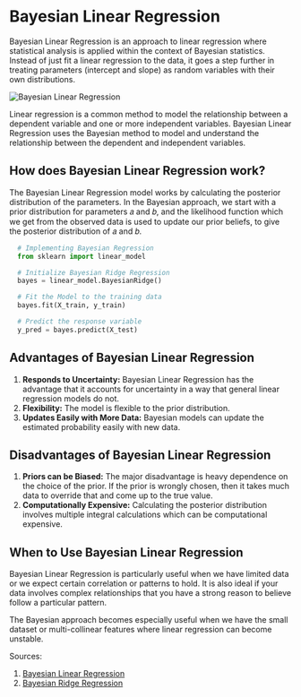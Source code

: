 # Bayesian Linear Regression

Bayesian Linear Regression is an approach to linear regression where statistical analysis is applied within the context of Bayesian statistics. Instead of just fit a linear regression to the data, it goes a step further in treating parameters (intercept and slope) as random variables with their own distributions.

![Bayesian Linear Regression](https://miro.medium.com/max/1000/1*ILB9lKjCzRb_5Xfq_PwjXQ.png)

Linear regression is a common method to model the relationship between a dependent variable and one or more independent variables. Bayesian Linear Regression uses the Bayesian method to model and understand the relationship between the dependent and independent variables.

## How does Bayesian Linear Regression work?

The Bayesian Linear Regression model works by calculating the posterior distribution of the parameters. In the Bayesian approach, we start with a prior distribution for parameters 𝑎 and 𝑏, and the likelihood function which we get from the observed data is used to update our prior beliefs, to give the posterior distribution of 𝑎 and 𝑏.

```python
  # Implementing Bayesian Regression
  from sklearn import linear_model

  # Initialize Bayesian Ridge Regression
  bayes = linear_model.BayesianRidge()

  # Fit the Model to the training data
  bayes.fit(X_train, y_train)

  # Predict the response variable
  y_pred = bayes.predict(X_test)
```

## Advantages of Bayesian Linear Regression

1. **Responds to Uncertainty:** Bayesian Linear Regression has the advantage that it accounts for uncertainty in a way that general linear regression models do not.
2. **Flexibility:** The model is flexible to the prior distribution.
3. **Updates Easily with More Data:** Bayesian models can update the estimated probability easily with new data.

## Disadvantages of Bayesian Linear Regression

1. **Priors can be Biased:** The major disadvantage is heavy dependence on the choice of the prior. If the prior is wrongly chosen, then it takes much data to override that and come up to the true value.
2. **Computationally Expensive:** Calculating the posterior distribution involves multiple integral calculations which can be computational expensive.

## When to Use Bayesian Linear Regression

Bayesian Linear Regression is particularly useful when we have limited data or we expect certain correlation or patterns to hold. It is also ideal if your data involves complex relationships that you have a strong reason to believe follow a particular pattern.

The Bayesian approach becomes especially useful when we have the small dataset or multi-collinear features where linear regression can become unstable.

Sources: <br>

1. [Bayesian Linear Regression](https://towardsdatascience.com/introduction-to-bayesian-linear-regression-e66e60791ea7)
2. [Bayesian Ridge Regression](https://scikit-learn.org/stable/modules/linear_model.html#bayesian-ridge-regression)
